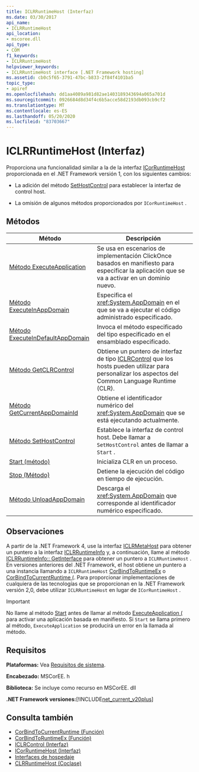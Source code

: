 ```yaml
---
title: ICLRRuntimeHost (Interfaz)
ms.date: 03/30/2017
api_name:
- ICLRRuntimeHost
api_location:
- mscoree.dll
api_type:
- COM
f1_keywords:
- ICLRRuntimeHost
helpviewer_keywords:
- ICLRRuntimeHost interface [.NET Framework hosting]
ms.assetid: cb0c5f65-3791-47bc-b833-2f84f4101ba5
topic_type:
- apiref
ms.openlocfilehash: dd1aa4089a981d82ae1403189343694a065a701d
ms.sourcegitcommit: 0926684d8d34f4c6b5acce58d2193db093cb9cf2
ms.translationtype: MT
ms.contentlocale: es-ES
ms.lasthandoff: 05/20/2020
ms.locfileid: "83703667"
---
```

# <a name="iclrruntimehost-interface"></a>ICLRRuntimeHost (Interfaz)
Proporciona una funcionalidad similar a la de la interfaz [ICorRuntimeHost](icorruntimehost-interface.md) proporcionada en el .NET Framework versión 1, con los siguientes cambios:  
  
- La adición del método [SetHostControl](iclrruntimehost-sethostcontrol-method.md) para establecer la interfaz de control host.  
  
- La omisión de algunos métodos proporcionados por `ICorRuntimeHost` .  
  
## <a name="methods"></a>Métodos  
  
|Método|Descripción|  
|------------|-----------------|  
|[Método ExecuteApplication](iclrruntimehost-executeapplication-method.md)|Se usa en escenarios de implementación ClickOnce basados en manifiesto para especificar la aplicación que se va a activar en un dominio nuevo.|  
|[Método ExecuteInAppDomain](iclrruntimehost-executeinappdomain-method.md)|Especifica el <xref:System.AppDomain> en el que se va a ejecutar el código administrado especificado.|  
|[Método ExecuteInDefaultAppDomain](iclrruntimehost-executeindefaultappdomain-method.md)|Invoca el método especificado del tipo especificado en el ensamblado especificado.|  
|[Método GetCLRControl](../../../../docs/framework/unmanaged-api/hosting/iclrruntimehost-getclrcontrol-method.md)|Obtiene un puntero de interfaz de tipo [ICLRControl](iclrcontrol-interface.md) que los hosts pueden utilizar para personalizar los aspectos del Common Language Runtime (CLR).|  
|[Método GetCurrentAppDomainId](iclrruntimehost-getcurrentappdomainid-method.md)|Obtiene el identificador numérico del <xref:System.AppDomain> que se está ejecutando actualmente.|  
|[Método SetHostControl](iclrruntimehost-sethostcontrol-method.md)|Establece la interfaz de control host. Debe llamar a `SetHostControl` antes de llamar a `Start` .|  
|[Start (método)](iclrruntimehost-start-method.md)|Inicializa CLR en un proceso.|  
|[Stop (Método)](iclrruntimehost-stop-method.md)|Detiene la ejecución del código en tiempo de ejecución.|  
|[Método UnloadAppDomain](iclrruntimehost-unloadappdomain-method.md)|Descarga el <xref:System.AppDomain> que corresponde al identificador numérico especificado.|  
  
## <a name="remarks"></a>Observaciones  
 A partir de la .NET Framework 4, use la interfaz [ICLRMetaHost](../../../../docs/framework/unmanaged-api/hosting/iclrmetahost-interface.md) para obtener un puntero a la interfaz [ICLRRuntimeInfo](../../../../docs/framework/unmanaged-api/hosting/iclrruntimeinfo-interface.md) y, a continuación, llame al método [ICLRRuntimeInfo:: GetInterface](../../../../docs/framework/unmanaged-api/hosting/iclrruntimeinfo-getinterface-method.md) para obtener un puntero a `ICLRRuntimeHost` . En versiones anteriores del .NET Framework, el host obtiene un puntero a una instancia llamando a `ICLRRuntimeHost` [CorBindToRuntimeEx](../../../../docs/framework/unmanaged-api/hosting/corbindtoruntimeex-function.md) o [CorBindToCurrentRuntime (](corbindtocurrentruntime-function.md). Para proporcionar implementaciones de cualquiera de las tecnologías que se proporcionan en la .NET Framework versión 2,0, debe utilizar `ICLRRuntimeHost` en lugar de `ICorRuntimeHost` .  
  
> [!IMPORTANT]
> No llame al método [Start](../../../../docs/framework/unmanaged-api/hosting/iclrruntimehost-start-method.md) antes de llamar al método [ExecuteApplication (](iclrruntimehost-executeapplication-method.md) para activar una aplicación basada en manifiesto. Si `Start` se llama primero al método, `ExecuteApplication` se producirá un error en la llamada al método.  
  
## <a name="requirements"></a>Requisitos  
 **Plataformas:** Vea [Requisitos de sistema](../../get-started/system-requirements.md).  
  
 **Encabezado:** MSCorEE. h  
  
 **Biblioteca:** Se incluye como recurso en MSCorEE. dll  
  
 **.NET Framework versiones:**[!INCLUDE[net_current_v20plus](../../../../includes/net-current-v20plus-md.md)]  
  
## <a name="see-also"></a>Consulta también

- [CorBindToCurrentRuntime (Función)](corbindtocurrentruntime-function.md)
- [CorBindToRuntimeEx (Función)](corbindtoruntimeex-function.md)
- [ICLRControl (Interfaz)](iclrcontrol-interface.md)
- [ICorRuntimeHost (Interfaz)](icorruntimehost-interface.md)
- [Interfaces de hospedaje](hosting-interfaces.md)
- [CLRRuntimeHost (Coclase)](clrruntimehost-coclass.md)
